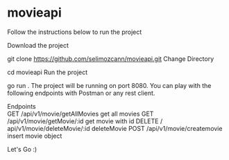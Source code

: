 # movieapi
Follow the instructions below to run the project

Download the project

git clone https://github.com/selimozcann/movieapi.git
Change Directory

cd movieapi
Run the project

go run .
The project will be running on port 8080. You can play with the following endpoints with Postman or any rest client.

Endpoints	
GET /api/v1/movie/getAllMovies get all movies
GET /api/v1/movie/getMovie/:id	get movie with id
DELETE / api/v1/movie/deleteMovie/:id deleteMovie
POST /api/v1/movie/createmovie	insert movie object

Let's Go :)

